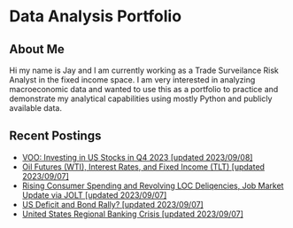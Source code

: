 # Data Analysis Portfolio
## About Me
Hi my name is Jay and I am currently working as a Trade Surveilance Risk Analyst in the fixed income space. 
I am very interested in analyzing macroeconomic data and wanted to use this as a portfolio to practice and demonstrate my analytical capabilities using mostly Python and publicly available data.

## Recent Postings
- [VOO: Investing in US Stocks in Q4 2023 [updated 2023/09/08]](https://github.com/ki14jaeh/Data-Analysis-Portfolio/tree/main/20230908)
- [Oil Futures (WTI), Interest Rates, and Fixed Income (TLT) [updated 2023/09/07]](https://github.com/ki14jaeh/Data-Analysis-Portfolio/tree/main/20230907)
- [Rising Consumer Spending and Revolving LOC Deliqencies, Job Market Update via JOLT [updated 2023/09/07]](https://github.com/ki14jaeh/Data-Analysis-Portfolio/tree/main/20230906)
- [US Deficit and Bond Rally? [updated 2023/09/07]](https://github.com/ki14jaeh/Data-Analysis-Portfolio/tree/main/20230715)
- [United States Regional Banking Crisis [updated 2023/09/07]](https://github.com/ki14jaeh/Data-Analysis-Portfolio/tree/main/20220201)
